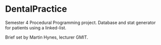 # DentalPractice
Semester 4 Procedural Programming project. Database and stat generator for patients using a linked-list. 

Brief set by Martin Hynes, lecturer GMIT.


